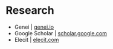 # Research

* Genei | [genei.io](https://genei.io/)
* Google Scholar | [scholar.google.com](https://scholar.google.com/)
* Elecit | [elecit.com](https://elecit.com/)
